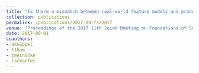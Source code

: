 ```yaml
---
title: "Is there a mismatch between real-world feature models and product-line research?"
collection: publications
permalink: /publications/2017-09-fse2017
venue: "Proceedings of the 2017 11th Joint Meeting on Foundations of Software Engineering, ESEC/FSE 2017, Paderborn, Germany, September 4-8, 2017"
date: 2017-09-01
coauthors:
- aknüppel
- tthüm
- jmeinicke
- ischaefer
---
```

